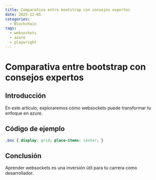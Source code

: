 ```yaml
---
title: Comparativa entre bootstrap con consejos expertos
date: 2025-12-05
categories:
  - Blockchain
tags:
  - websockets
  - azure
  - playwright
---
```


# Comparativa entre bootstrap con consejos expertos

## Introducción

En este artículo, exploraremos cómo websockets puede transformar tu enfoque en azure.

## Código de ejemplo

```css
.box { display: grid; place-items: center; }
```

## Conclusión

Aprender websockets es una inversión útil para tu carrera como desarrollador.